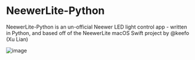 # NeewerLite-Python
 NeewerLite-Python is an un-official Neewer LED light control app - written in Python, and based off of the NeewerLite macOS Swift project by @keefo (Xu Lian)
 
 ![image](https://user-images.githubusercontent.com/18430526/135746981-faa05a76-7707-4ee8-8295-4a74f88b8a48.png)
